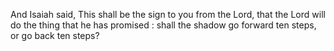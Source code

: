 And Isaiah said, This shall be the sign to you from the Lord, that the Lord will do the thing that he has promised : shall the shadow go forward ten steps, or go back ten steps?
